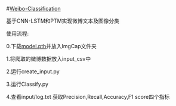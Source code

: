 #[Weibo-Classification](https://github.com/TheKOG/Weibo-Classification/upload/main)

基于CNN-LSTM和PTM实现微博文本及图像分类

使用流程:

0.下载[model.pth](https://pan.baidu.com/s/1POCglY7jxD2wPpaLhtixkg?pwd=1926)并放入ImgCap文件夹

1.将爬取的微博数据放入input_csv中

2.运行create_input.py

3.运行Classify.py

4.查看input/log.txt 获取Precision,Recall,Accuracy,F1 score四个指标
